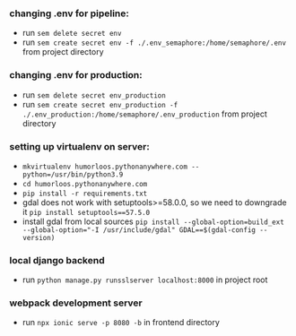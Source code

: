### changing .env for pipeline:

- run `sem delete secret env`
- run `sem create secret env -f ./.env_semaphore:/home/semaphore/.env` from project directory

### changing .env for production:

- run `sem delete secret env_production`
- run `sem create secret env_production -f ./.env_production:/home/semaphore/.env_production` from project directory

### setting up virtualenv on server:
- `mkvirtualenv humorloos.pythonanywhere.com --python=/usr/bin/python3.9`
- `cd humorloos.pythonanywhere.com`
- `pip install -r requirements.txt`
- gdal does not work with setuptools>=58.0.0, so we need to downgrade it `pip install setuptools==57.5.0`
- install gdal from local sources
`pip install --global-option=build_ext --global-option="-I /usr/include/gdal" GDAL==$(gdal-config --version)`

### local django backend
- run `python manage.py runsslserver localhost:8000` in project root

### webpack development server
- run `npx ionic serve -p 8080 -b` in frontend directory
